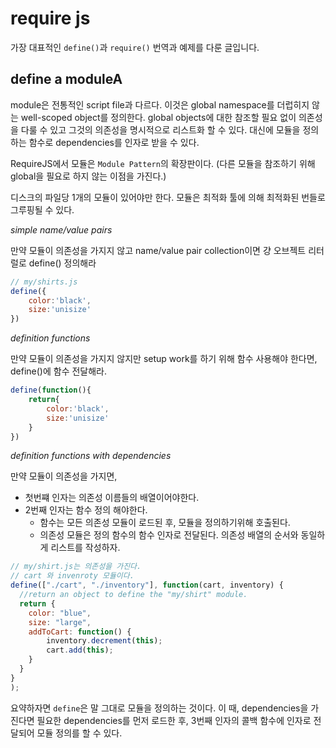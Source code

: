 # require js

가장 대표적인 `define()`과 `require()` 번역과 예제를 다룬 글입니다.

## define a moduleA

module은 전통적인 script file과 다르다.
이것은 global namespace를 더럽히지 않는 well-scoped object를 정의한다. global objects에 대한 참조할 필요 없이 의존성을 다룰 수 있고 그것의 의존성을 명시적으로 리스트화 할 수 있다. 대신에 모듈을 정의하는 함수로 dependencies를 인자로 받을 수 있다.

RequireJS에서 모듈은 `Module Pattern`의 확장판이다. (다른 모듈을 참조하기 위해 global을 필요로 하지 않는 이점을 가진다.)

디스크의 파일당 1개의 모듈이 있어야만 한다. 모듈은 최적화 툴에 의해 최적화된 번들로 그루핑될 수 있다.


*simple name/value pairs*

만약 모듈이 의존성을 가지지 않고 name/value pair collection이면 걍 오브젝트 리터럴로 define() 정의해라

```javascript
// my/shirts.js
define({
	color:'black',
	size:'unisize'
})
```

*definition functions*

만약 모듈이 의존성을 가지지 않지만 setup work를 하기 위해 함수 사용해야 한다면, define()에 함수 전달해라.

```javascript
define(function(){
	return{
		color:'black',
		size:'unisize'
	}
})
```

*definition functions with dependencies*

만약 모듈이 의존성을 가지면,
- 첫번쨰 인자는 의존성 이름들의 배열이어야한다.
- 2번째 인자는 함수 정의 해야한다.
	- 함수는 모든 의존성 모듈이 로드된 후, 모듈을 정의하기위해 호출된다.
	- 의존성 모듈은 정의 함수의 함수 인자로 전달된다. 의존성 배열의 순서와 동일하게 리스트를 작성하자.

```javascript
// my/shirt.js는 의존성을 가진다.
// cart 와 invenroty 모듈이다.
define(["./cart", "./inventory"], function(cart, inventory) {
  //return an object to define the "my/shirt" module.
  return {
    color: "blue",
    size: "large",
    addToCart: function() {
        inventory.decrement(this);
        cart.add(this);
    }
  }
}
);
```

요약하자면
`define`은 말 그대로 모듈을 정의하는 것이다. 이 때, dependencies을 가진다면 필요한 dependencies를 먼저 로드한 후, 3번째 인자의 콜백 함수에 인자로 전달되어 모듈 정의를 할 수 있다.
